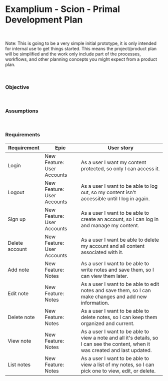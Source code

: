 # Examplium - Scion - Primal Development Plan

<br/>

Note: This is going to be a very simple initial prototype, it is only intended for internal use to get things started.
This means the project/product plan will be simplified and the work only include part of the processes, workflows, and other planning concepts you might expect from a product plan.

<br/>

### Objective

<br/>

### Assumptions

<br/>

### Requirements

| Requirement  | Epic | User story |
| ------------- | ------------- | ------------- |
| Login  | New Feature: User Accounts | As a user I want my content protected, so only I can access it. |
| Logout | New Feature: User Accounts  | As a user I want to be able to log out, so my content isn't accessible until I log in again. |
| Sign up  | New Feature: User Accounts | As a user I want to be able to create an account, so I can log in and manage my content. |
| Delete account  | New Feature: User Accounts | As a user I want be able to delete my account and all content associated with it. |
| Add note  | New Feature: Notes | As a user I want to be able to write notes and save them, so I can view them later. |
| Edit note  | New Feature: Notes | As a user I want to be able to edit notes and save them, so I can make changes and add new information. |
| Delete note  | New Feature: Notes | As a user I want to be able to delete notes, so I can keep them organized and current. |
| View note  | New Feature: Notes | As a user I want to be able to view a note and all it's details, so I can see the content, when it was created and last updated.|
| List notes  | New Feature: Notes | As a user I want to be able to view a list of my notes, so I can pick one to view, edit, or delete. |

<br/>
